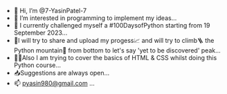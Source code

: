 - 👋 Hi, I’m @7-YasinPatel-7
- 👀 I’m interested in programming to implement my ideas...
- 🌱 I currently challenged myself a #100DaysofPython starting from 19 September 2023...
- 🌳I will try to share and upload my progess📈 and will try to climb🪜 the Python mountain🗻 from bottom to let's say 'yet to be discovered' peak...
- 😶‍🌫️Also I am trying to cover the basics of HTML & CSS whilst doing this Python course...
- 📥Suggestions are always open...
- 📫 pyasin980@gmail.com ...

<!---
7-YasinPatel-7/7-YasinPatel-7 is a ✨ special ✨ repository because its `README.md` (this file) appears on your GitHub profile.
You can click the Preview link to take a look at your changes.
--->
